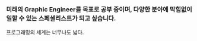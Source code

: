 ### 미래의 Graphic Engineer를 목표로 공부 중이며, 다양한 분야에 막힘없이 일할 수 있는 스페셜리스트가 되고 싶습니다.

프로그래밍의 세계는 너무나도 넓다.
<!--
**wittch/Wittch** is a ✨ _special_ ✨ repository because its `README.md` (this file) appears on your GitHub profile.

Here are some ideas to get you started:

- 🔭 I’m currently working on ...
- 🌱 I’m currently learning ...
- 👯 I’m looking to collaborate on ...
- 🤔 I’m looking for help with ...
- 💬 Ask me about ...
- 📫 How to reach me: ...
- 😄 Pronouns: ...
- ⚡ Fun fact: ...
-->
